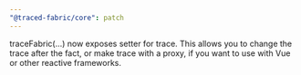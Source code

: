 ```yaml
---
"@traced-fabric/core": patch
---
```


traceFabric(...) now exposes setter for trace. This allows you to change the trace after the fact, or make trace with a proxy, if you want to use with Vue or other reactive frameworks.
